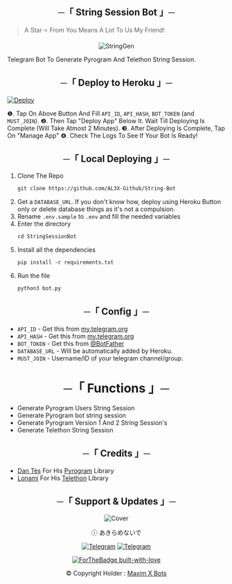 <h2 align="center">
    ─「 String Session Bot 」─
</h2>

> A Star ⭐ From You Means A Lot To Us My Friend!

<p align="center">

<img src="https://te.legra.ph/file/0c13eb00aaba21dd2f541.jpg" alt="StringGen">

Telegram Bot To Generate Pyrogram And Telethon String Session.

<h2 align="center">
    ─「 Deploy to Heroku 」─
</h2>

[![Deploy](https://www.herokucdn.com/deploy/button.svg)](https://heroku.com/deploy?template=https://github.com/AL3X-Github/String-Bot)

❶. Tap On Above Button And Fill `API_ID`, `API_HASH`, `BOT_TOKEN` (and `MUST_JOIN`).
❷. Then Tap "Deploy App" Below It. Wait Till Deploying Is Complete (Will Take Atmost 2 Minutes).
❸. After Deploying Is Complete, Tap On "Manage App"
❹. Check The Logs To See If Your Bot Is Ready!

<h2 align="center">
    ─「 Local Deploying 」─
</h2>

1. Clone The Repo
   ```markdown
   git clone https://github.com/AL3X-Github/String-Bot
   ```
2. Get a `DATABASE_URL`. If you don't know how, deploy using Heroku Button only or delete database things as it's not a compulsion.
3. Rename `.env.sample` to `.env` and fill the needed variables
4. Enter the directory
   ```markdown
   cd StringSessionBot
   ```
5. Install all the dependencies
   ```markdown
   pip install -r requirements.txt
   ```
6. Run the file
   ```markdown
   python3 bot.py
   ```

<h2 align="center">
    ─「 Config 」─
</h2>

- `API_ID` - Get this from [my.telegram.org](https://my.telegram.org/auth)
- `API_HASH` - Get this from [my.telegram.org](https://my.telegram.org/auth)
- `BOT_TOKEN` - Get this from [@BotFather](https://t.me/BotFather)
- `DATABASE_URL` - Will be automatically added by Heroku.
- `MUST_JOIN` - Username/ID of your telegram channel/group.

<h1 align="center">
    ─「 Functions 」─
</h1>

- Generate Pyrogram Users String Session 
- Generate Pyrogram bot string session
- Generate Pyrogram Version 1 And 2 String Session's 
- Generate Telethon String Session 


<h2 align="center">
    ─「 Credits 」─
</h2>

- [Dan Tès](https://github.com/delivrance) For His [Pyrogram](https://docs.pyrogram.org) Library
- [Lonami](https://github.com/Lonami) For His [Telethon](https://docs.telethon.dev) Library 

<h2 align="center">
    ─「 Support & Updates 」─
</h2>

<div align="center">

![Cover](https://te.legra.ph/file/601cfb397a19f503c9265.jpg)

</div>

<div align="center">

ⓘ あきらめないで

[![Telegram](https://img.shields.io/badge/Group-%232C3454?style=for-the-badge&logo=telegram&logoColor=white)](https://t.me/MaximXGroup) [![Telegram](https://img.shields.io/badge/Channel-%232C3454?style=for-the-badge&logo=telegram&logoColor=white)](https://t.me/MaximXChannels)

[![ForTheBadge built-with-love](http://ForTheBadge.com/images/badges/built-with-love.svg)](https://github.com/AL3X-Github)


© Copyright Holder : [Maxim X Bots](https://t.me/MaximXBots)

</div>



